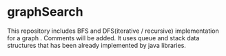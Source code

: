 # graphSearch

This repository includes BFS and DFS(iterative / recursive) implementation for a graph . Comments will be added. 
It uses queue and stack data structures that has been already implemented by java libraries.
